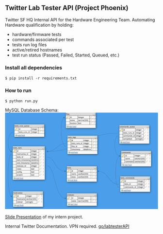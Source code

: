 ## Twitter Lab Tester API (Project Phoenix) 

Twitter SF HQ Internal API for the Hardware Engineering Team. 
Automating Hardware qualification by holding:
* hardware/firmware tests
* commands associated per test
* tests run log files
* active/retired hostnames
* test run status (Passed, Failed, Started, Queued, etc.)

### Install all dependencies
```
$ pip install -r requirements.txt
```

### How to run
```
$ python run.py
```

MySQL Database Schema:
![Alt Text](https://github.com/jimenezjose/Phoenix/blob/master/docs/images/Twitter%20LabTester%20API%20Schema.png)

[Slide Presentation](https://github.com/jimenezjose/Twitter-Lab-Tester-Api/blob/master/docs/files/Labtester.pdf) of my intern project.


Internal Twitter Documentation. VPN required. 
[go/labtesterAPI](https://confluence.twitter.biz/pages/viewpage.action?pageId=107089361)
